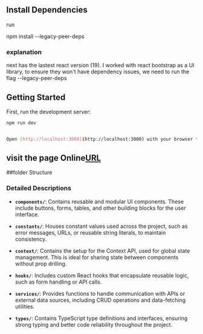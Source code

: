 <!-- @format -->

## Install Dependencies

run

npm install --legacy-peer-deps

### explanation

next has the lastest react version (19). I worked with react bootstrap as a UI library, to ensure they won't have dependency issues, we need to run the flag --legacy-peer-deps

## Getting Started

First, run the development server:

```bash
npm run dev


Open [http://localhost:3000](http://localhost:3000) with your browser to see the result.
```

## visit the page Online[URL](https://next-crud-test-pg55i8ga4-malejandro80s-projects.vercel.app)

##folder Structure

### Detailed Descriptions

- **`components/`**: Contains reusable and modular UI components. These include buttons, forms, tables, and other building blocks for the user interface.
- **`constants/`**: Houses constant values used across the project, such as error messages, URLs, or reusable string literals, to maintain consistency.

- **`context/`**: Contains the setup for the Context API, used for global state management. This is ideal for sharing state between components without prop drilling.

- **`hooks/`**: Includes custom React hooks that encapsulate reusable logic, such as form handling or API calls.

- **`services/`**: Provides functions to handle communication with APIs or external data sources, including CRUD operations and data-fetching utilities.

- **`types/`**: Contains TypeScript type definitions and interfaces, ensuring strong typing and better code reliability throughout the project.
